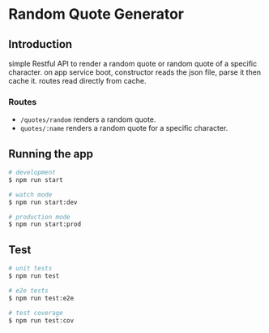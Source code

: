 # Random Quote Generator

## Introduction

simple Restful API to render a random quote or random quote of a specific character.
on app service boot, constructor reads the json file, parse it then cache it.
routes read directly from cache.

### Routes

* `/quotes/random` renders a random quote.
* `quotes/:name` renders a random quote for a specific character.

## Running the app

```bash
# development
$ npm run start

# watch mode
$ npm run start:dev

# production mode
$ npm run start:prod
```

## Test

```bash
# unit tests
$ npm run test

# e2e tests
$ npm run test:e2e

# test coverage
$ npm run test:cov
```
